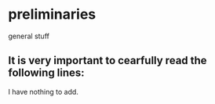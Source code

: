 # preliminaries
general stuff

It is very important to cearfully read the following lines:
-----------------------------------------------------------
I have nothing to add.
